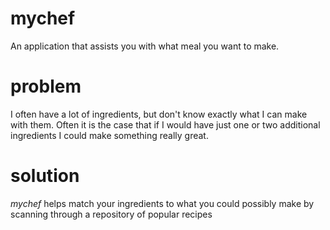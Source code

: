 # mychef 

An application that assists you with what meal you want to make.

# problem

I often have a lot of ingredients, but don't know exactly what I can make with them. 
Often it is the case that if I would have just one or two additional ingredients I could make something really great.

# solution 

*mychef* helps match your ingredients to what you could possibly make by scanning through a repository of popular recipes
